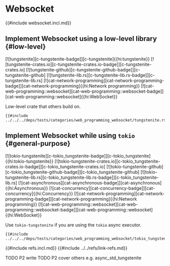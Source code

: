 # Websocket

{{#include websocket.incl.md}}

## Implement Websocket using a low-level library {#low-level}

[![tungstenite][c-tungstenite-badge]][c-tungstenite]{{hi:tungstenite}}
[![tungstenite-crates.io][c-tungstenite-crates.io-badge]][c-tungstenite-crates.io]
[![tungstenite-github][c-tungstenite-github-badge]][c-tungstenite-github]
[![tungstenite-lib.rs][c-tungstenite-lib.rs-badge]][c-tungstenite-lib.rs]
[![cat-network-programming][cat-network-programming-badge]][cat-network-programming]{{hi:Network programming}}
[![cat-web-programming::websocket][cat-web-programming::websocket-badge]][cat-web-programming::websocket]{{hi:WebSocket}}

Low-level crate that others build on.

```rust,editable
{{#include ../../../deps/tests/categories/web_programming_websocket/tungstenite.rs:example}}
```

## Implement Websocket while using `tokio` {#general-purpose}

[![tokio-tungstenite][c-tokio_tungstenite-badge]][c-tokio_tungstenite]{{hi:tokio-tungstenite}}
[![tokio-tungstenite-crates.io][c-tokio_tungstenite-crates.io-badge]][c-tokio_tungstenite-crates.io]
[![tokio-tungstenite-github][c-tokio_tungstenite-github-badge]][c-tokio_tungstenite-github]
[![tokio-tungstenite-lib.rs][c-tokio_tungstenite-lib.rs-badge]][c-tokio_tungstenite-lib.rs]
[![cat-asynchronous][cat-asynchronous-badge]][cat-asynchronous]{{hi:Asynchronous}}
[![cat-concurrency][cat-concurrency-badge]][cat-concurrency]{{hi:Concurrency}}
[![cat-network-programming][cat-network-programming-badge]][cat-network-programming]{{hi:Network programming}}
[![cat-web-programming::websocket][cat-web-programming::websocket-badge]][cat-web-programming::websocket]{{hi:WebSocket}}

Use `tokio-tungstenite` if you are using the `tokio` async executor.

```rust,editable
{{#include ../../../deps/tests/categories/web_programming_websocket/tokio_tungstenite.rs:example}}
```

{{#include refs.incl.md}}
{{#include ../../refs/link-refs.md}}

<div class="hidden">
TODO P2 write
TODO P2 cover others e.g. async_std_tungstenite
</div>

